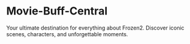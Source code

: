 # Movie-Buff-Central
Your ultimate destination for everything about Frozen2. Discover iconic scenes, characters, and unforgettable moments.
